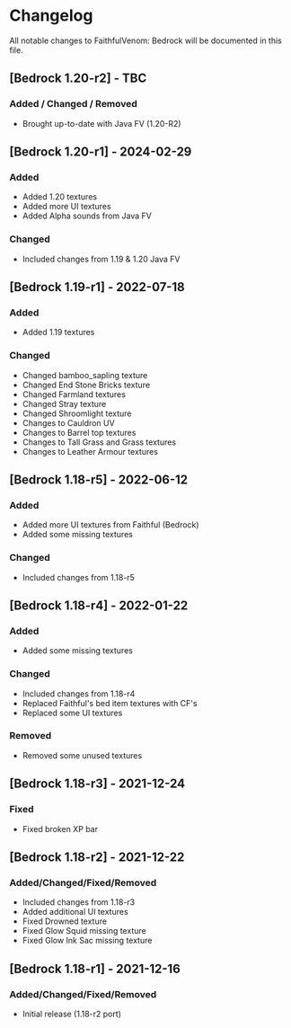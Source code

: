 # Changelog
All notable changes to FaithfulVenom: Bedrock will be documented in this file.

## [Bedrock 1.20-r2] - TBC
### Added / Changed / Removed
- Brought up-to-date with Java FV (1.20-R2)

## [Bedrock 1.20-r1] - 2024-02-29
### Added
- Added 1.20 textures
- Added more UI textures
- Added Alpha sounds from Java FV

### Changed
- Included changes from 1.19 & 1.20 Java FV

## [Bedrock 1.19-r1] - 2022-07-18
### Added
- Added 1.19 textures

### Changed
- Changed bamboo_sapling texture
- Changed End Stone Bricks texture
- Changed Farmland textures
- Changed Stray texture
- Changed Shroomlight texture
- Changes to Cauldron UV
- Changes to Barrel top textures
- Changes to Tall Grass and Grass textures
- Changes to Leather Armour textures

## [Bedrock 1.18-r5] - 2022-06-12
### Added
- Added more UI textures from Faithful (Bedrock)
- Added some missing textures

### Changed
- Included changes from 1.18-r5

## [Bedrock 1.18-r4] - 2022-01-22
### Added
- Added some missing textures

### Changed
- Included changes from 1.18-r4
- Replaced Faithful's bed item textures with CF's
- Replaced some UI textures

### Removed
- Removed some unused textures

## [Bedrock 1.18-r3] - 2021-12-24
### Fixed
- Fixed broken XP bar

## [Bedrock 1.18-r2] - 2021-12-22
### Added/Changed/Fixed/Removed
- Included changes from 1.18-r3
- Added additional UI textures
- Fixed Drowned texture
- Fixed Glow Squid missing texture
- Fixed Glow Ink Sac missing texture

## [Bedrock 1.18-r1] - 2021-12-16
### Added/Changed/Fixed/Removed
- Initial release (1.18-r2 port)
